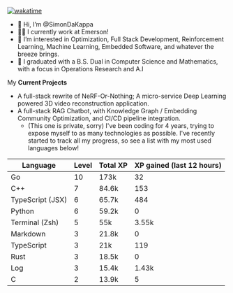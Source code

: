 
[![wakatime](https://wakatime.com/badge/user/50e6c678-94a9-4739-af51-360aeb113c51.svg)](https://wakatime.com/@50e6c678-94a9-4739-af51-360aeb113c51)

- 👋 Hi, I’m @SimonDaKappa
- 🧑‍💼 I currently work at Emerson!
- 👀 I’m interested in Optimization, Full Stack Development, Reinforcement Learning, Machine Learning, Embedded Software, and whatever the breeze brings.
- 🌱 I graduated with a B.S. Dual in Computer Science and Mathematics, with a focus in Operations Research and A.I

My **Current Projects** 
- A full-stack rewrite of NeRF-Or-Nothing; A micro-service Deep Learning powered 3D video reconstruction application.
- A full-stack RAG Chatbot, with Knowledge Graph / Embedding Community Optimization, and CI/CD pipeline integration.
  - (This one is private, sorry)
I've been coding for 4 years, trying to expose myself to as many technologies as possible. I've recently started to track all my progress, so see
a list with my most used languages below!

| Language | Level | Total XP | XP gained (last 12 hours) |
| --- | --- | --- | --- |
| Go | 10 | 173k | 32 |
| C++ | 7 | 84.6k | 153 |
| TypeScript (JSX) | 6 | 65.7k | 484 |
| Python | 6 | 59.2k | 0 |
| Terminal (Zsh) | 5 | 55k | 3.55k |
| Markdown | 3 | 21.8k | 0 |
| TypeScript | 3 | 21k | 119 |
| Rust | 3 | 18.5k | 0 |
| Log | 3 | 15.4k | 1.43k |
| C | 2 | 13.9k | 5 |